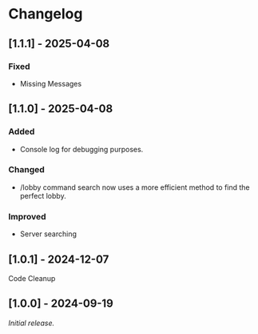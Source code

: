 # Changelog
## [1.1.1] - 2025-04-08
### Fixed
- Missing Messages

## [1.1.0] - 2025-04-08
### Added
- Console log for debugging purposes.

### Changed
- /lobby command search now uses a more efficient method to find the perfect lobby.

### Improved
- Server searching

## [1.0.1] - 2024-12-07
Code Cleanup

## [1.0.0] - 2024-09-19

_Initial release._